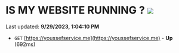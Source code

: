 # IS MY WEBSITE RUNNING ? [![](https://img.shields.io/static/v1?label=Sponsor&message=%E2%9D%A4&logo=GitHub&color=%23fe8e86)](https://github.com/sponsors/<username>)

Last updated: **9/29/2023, 1:04:10 PM**

- `GET` [https://youssefservice.me](https://youssefservice.me) - **Up** (692ms)
